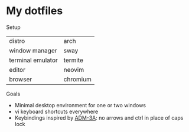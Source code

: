 # My dotfiles

Setup

|                   |              |
| ----------------- | ------------ |
| distro            | arch         |
| window manager    | sway         |
| terminal emulator | termite      |
| editor            | neovim       |
| browser           | chromium     |

Goals
* Minimal desktop environment for one or two windows
* vi keyboard shortcuts everywhere
* Keybindings inspired by [ADM-3A](https://en.wikipedia.org/wiki/ADM-3A#Legacy): no arrows and ctrl in place of caps lock
